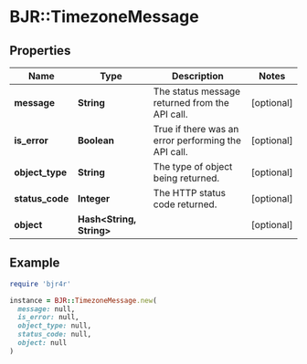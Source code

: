 # BJR::TimezoneMessage

## Properties

| Name | Type | Description | Notes |
| ---- | ---- | ----------- | ----- |
| **message** | **String** | The status message returned from the API call. | [optional] |
| **is_error** | **Boolean** | True if there was an error performing the API call. | [optional] |
| **object_type** | **String** | The type of object being returned. | [optional] |
| **status_code** | **Integer** | The HTTP status code returned. | [optional] |
| **object** | **Hash&lt;String, String&gt;** |  | [optional] |

## Example

```ruby
require 'bjr4r'

instance = BJR::TimezoneMessage.new(
  message: null,
  is_error: null,
  object_type: null,
  status_code: null,
  object: null
)
```

